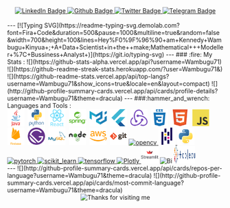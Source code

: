 <div id="badges" align="center"> 
  <a href="https://www.linkedin.com/in/wambugu-kinyua-1b362b26b"  target="_blank">
    <img src="https://img.shields.io/badge/LinkedIn-red?style=for-the-badge&logo=linkedin&logoColor=white" alt="LinkedIn Badge"/>
  </a>
  <a href="https://github.com/wambugu71"  target="_blank">
    <img src="https://img.shields.io/badge/GitHub-black?logo=Github&logoColor=white&style=for-the-badge" alt="Github Badge"/>
  </a>
  <a href="https://twitter.com/kenliz1738"  target="_blank" >
    <img src="https://img.shields.io/badge/Twitter-blue?style=for-the-badge&logo=twitter&logoColor=white" alt="Twitter Badge"/>
  </a>
    <a href="https://t.me/wambugu_kinyua"  target="_blank">
    <img src="https://img.shields.io/badge/Telegram-blue?logo=Telegram&logoColor=white&style=for-the-badge" alt="Telegram Badge"/>
  </a>
</div>
<div align="center">
<img src="https://komarev.com/ghpvc/?username=Wambugu71&style=flat-square&color=blue" alt="" align="center"/>
</div>
---
[![Typing SVG](https://readme-typing-svg.demolab.com?font=Fira+Code&duration=500&pause=1000&multiline=true&random=false&width=700&height=100&lines=Hey%F0%9F%96%90+am+Kennedy+Wambugu+Kinyua+;+A+Data+Scientist+in+the++make;Mathematical+++Modeller+%7C+Bussiness+Analyst+)](https://git.io/typing-svg)
---
### :fire: My Stats :
![](https://github-stats-alpha.vercel.app/api?username=Wambugu71) ![](https://github-readme-streak-stats.herokuapp.com/?user=Wambugu71&)
![](https://github-readme-stats.vercel.app/api/top-langs?username=Wambugu71&show_icons=true&locale=en&layout=compact) ![](http://github-profile-summary-cards.vercel.app/api/cards/profile-details?username=Wambugu71&theme=dracula) 
  </div>
</div>
---
###:hammer_and_wrench: Languages and Tools :
<div>
  <img src="https://github.com/devicons/devicon/blob/master/icons/java/java-original-wordmark.svg" title="Java" alt="Java" width="40" height="40"/>&nbsp;
  <img src="https://github.com/devicons/devicon/blob/master/icons/python/python-original-wordmark.svg" title="Python" alt="Python" width="40" height="40"/>&nbsp;
  <img src="https://github.com/devicons/devicon/blob/master/icons/react/react-original-wordmark.svg" title="React" alt="React" width="40" height="40"/>&nbsp;
  <img src="https://github.com/devicons/devicon/blob/master/icons/spring/spring-original-wordmark.svg" title="Spring" alt="Spring" width="40" height="40"/>&nbsp;
  <img src="https://github.com/devicons/devicon/blob/master/icons/materialui/materialui-original.svg" title="Material UI" alt="Material UI" width="40" height="40"/>&nbsp;
  <img src="https://github.com/devicons/devicon/blob/master/icons/flutter/flutter-original.svg" title="Flutter" alt="Flutter" width="40" height="40"/>&nbsp;
  <img src="https://github.com/devicons/devicon/blob/master/icons/redux/redux-original.svg" title="Redux" alt="Redux " width="40" height="40"/>&nbsp;
  <img src="https://github.com/devicons/devicon/blob/master/icons/css3/css3-plain-wordmark.svg"  title="CSS3" alt="CSS" width="40" height="40"/>&nbsp;
  <img src="https://github.com/devicons/devicon/blob/master/icons/html5/html5-original.svg" title="HTML5" alt="HTML" width="40" height="40"/>&nbsp;
  <img src="https://github.com/devicons/devicon/blob/master/icons/javascript/javascript-original.svg" title="JavaScript" alt="JavaScript" width="40" height="40"/>&nbsp;
  <img src="https://github.com/devicons/devicon/blob/master/icons/firebase/firebase-plain-wordmark.svg" title="Firebase" alt="Firebase" width="40" height="40"/>&nbsp;
  <img src="https://github.com/devicons/devicon/blob/master/icons/gatsby/gatsby-original.svg" title="Gatsby"  alt="Gatsby" width="40" height="40"/>&nbsp;
  <img src="https://github.com/devicons/devicon/blob/master/icons/mysql/mysql-original-wordmark.svg" title="MySQL"  alt="MySQL" width="40" height="40"/>&nbsp;
  <img src="https://github.com/devicons/devicon/blob/master/icons/nodejs/nodejs-original-wordmark.svg" title="NodeJS" alt="NodeJS" width="40" height="40"/>&nbsp;
  <img src="https://github.com/devicons/devicon/blob/master/icons/amazonwebservices/amazonwebservices-plain-wordmark.svg" title="AWS" alt="AWS" width="40" height="40"/>&nbsp;
  <img src="https://github.com/devicons/devicon/blob/master/icons/git/git-original-wordmark.svg" title="Git" **alt="Git" width="40" height="40"/>
 <a href="https://opencv.org/" target="_blank" rel="noreferrer"> <img src="https://www.vectorlogo.zone/logos/opencv/opencv-icon.svg" alt="opencv" width="40" height="40"/> </a> <a href="https://pandas.pydata.org/" target="_blank" rel="noreferrer"> 
  <img src="https://raw.githubusercontent.com/devicons/devicon/2ae2a900d2f041da66e950e4d48052658d850630/icons/pandas/pandas-original.svg" alt="pandas" width="40" height="40"/> </a> <a href="https://www.python.org" target="_blank" rel="noreferrer"> 
  <img src="https://raw.githubusercontent.com/devicons/devicon/master/icons/python/python-original.svg" alt="python" width="40" height="40"/> </a> <a href="https://pytorch.org/" target="_blank" rel="noreferrer">
  <img src="https://www.vectorlogo.zone/logos/pytorch/pytorch-icon.svg" alt="pytorch" width="40" height="40"/> </a> <a href="https://scikit-learn.org/" target="_blank" rel="noreferrer"> <img src="https://upload.wikimedia.org/wikipedia/commons/0/05/Scikit_learn_logo_small.svg" alt="scikit_learn" width="40" height="40"/> </a> <a href="https://www.tensorflow.org" target="_blank" rel="noreferrer"> 
    <img src="https://www.vectorlogo.zone/logos/tensorflow/tensorflow-icon.svg" alt="tensorflow" width="40" height="40"/> 
<img 
  src ="https://www.vectorlogo.zone/logos/plotly/plotly-official.svg"
  alt="Plotly"
  width="40" height="40" />
</a>
  <img  src="https://github.com/devicons/devicon/blob/master/icons/streamlit/streamlit-original-wordmark.svg"   width="40" height="40"  alt="streamlit"/>
   <img  src="https://www.vectorlogo.zone/logos/microsoft_powerbi/microsoft_powerbi-ar21.svg"   width="50" height="40"  alt="Bi"/>
<img  src="./Tableau_logo.svg"   width="50" height="40"  alt="Tableau"/>

</div>
---
![](http://github-profile-summary-cards.vercel.app/api/cards/repos-per-language?username=Wambugu71&theme=dracula) ![](http://github-profile-summary-cards.vercel.app/api/cards/most-commit-language?username=Wambugu71&theme=dracula)


<div align="center">

<img height="120" alt="Thanks for visiting me" width="100%" src="https://raw.githubusercontent.com/BrunnerLivio/brunnerlivio/master/images/marquee.svg" />
<br />

